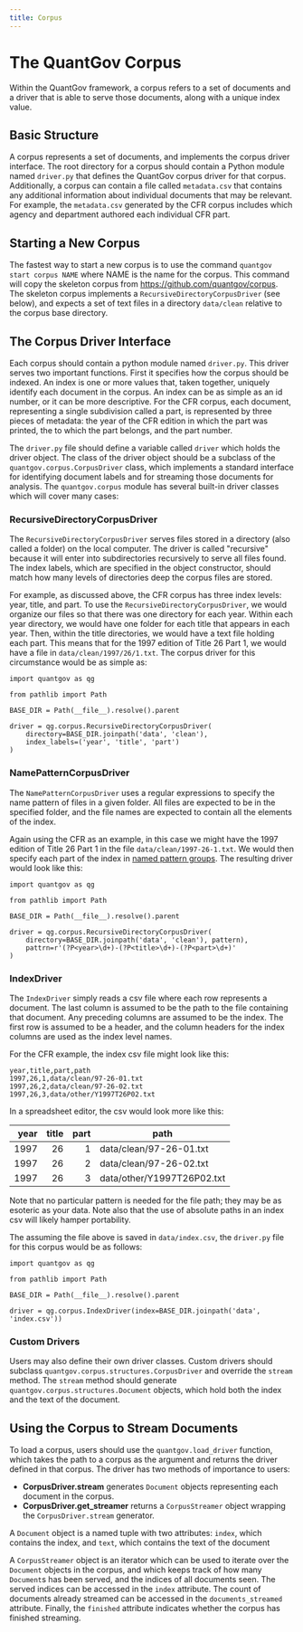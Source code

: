 ```yaml
---
title: Corpus
---
```


# The QuantGov Corpus

Within the QuantGov framework, a corpus refers to a set of documents and
a driver that is able to serve those documents, along with a unique
index value.

## Basic Structure

A corpus represents a set of documents, and implements the corpus driver
interface. The root directory for a corpus should contain a Python
module named `driver.py` that defines the QuantGov corpus driver for
that corpus. Additionally, a corpus can contain a file called
`metadata.csv` that contains any additional information about individual
documents that may be relevant. For example, the `metadata.csv`
generated by the CFR corpus includes which agency and department
authored each individual CFR part.

## Starting a New Corpus

The fastest way to start a new corpus is to use the command
`quantgov start corpus NAME` where NAME is the name for the corpus. This
command will copy the skeleton corpus from
<https://github.com/quantgov/corpus>. The skeleton corpus implements a
`RecursiveDirectoryCorpusDriver` (see below), and expects a set of text
files in a directory `data/clean` relative to the corpus base directory.

## The Corpus Driver Interface

Each corpus should contain a python module named `driver.py`. This
driver serves two important functions. First it specifies how the corpus
should be indexed. An index is one or more values that, taken together,
uniquely identify each document in the corpus. An index can be as simple
as an id number, or it can be more descriptive. For the CFR corpus, each
document, representing a single subdivision called a part, is
represented by three pieces of metadata: the year of the CFR edition in
which the part was printed, the to which the part belongs, and the part
number.

The `driver.py` file should define a variable called `driver` which
holds the driver object. The class of the driver object should be a
subclass of the `quantgov.corpus.CorpusDriver` class, which implements a
standard interface for identifying document labels and for streaming
those documents for analysis. The `quantgov.corpus` module has several
built-in driver classes which will cover many cases:

### RecursiveDirectoryCorpusDriver

The `RecursiveDirectoryCorpusDriver` serves files stored in a directory
(also called a folder) on the local computer. The driver is called
"recursive" because it will enter into subdirectories recursively to
serve all files found. The index labels, which are specified in the
object constructor, should match how many levels of directories deep the
corpus files are stored.

For example, as discussed above, the CFR corpus has three index levels:
year, title, and part. To use the `RecursiveDirectoryCorpusDriver`, we
would organize our files so that there was one directory for each year.
Within each year directory, we would have one folder for each title that
appears in each year. Then, within the title directories, we would have
a text file holding each part. This means that for the 1997 edition of
Title 26 Part 1, we would have a file in `data/clean/1997/26/1.txt`. The
corpus driver for this circumstance would be as simple as:

``` {.python}
import quantgov as qg

from pathlib import Path

BASE_DIR = Path(__file__).resolve().parent

driver = qg.corpus.RecursiveDirectoryCorpusDriver(
    directory=BASE_DIR.joinpath('data', 'clean'),
    index_labels=('year', 'title', 'part')
)
```

### NamePatternCorpusDriver

The `NamePatternCorpusDriver` uses a regular expressions to specify the
name pattern of files in a given folder. All files are expected to be in
the specified folder, and the file names are expected to contain all the
elements of the index.

Again using the CFR as an example, in this case we might have the 1997
edition of Title 26 Part 1 in the file `data/clean/1997-26-1.txt`. We
would then specify each part of the index in [named pattern
groups](https://docs.python.org/3/library/re.html#regular-expression-syntax).
The resulting driver would look like this:

``` {.python}
import quantgov as qg

from pathlib import Path

BASE_DIR = Path(__file__).resolve().parent

driver = qg.corpus.RecursiveDirectoryCorpusDriver(
    directory=BASE_DIR.joinpath('data', 'clean'), pattern),
    pattrn=r'(?P<year>\d+)-(?P<title>\d+)-(?P<part>\d+)'
)
```

### IndexDriver

The `IndexDriver` simply reads a csv file where each row represents a
document. The last column is assumed to be the path to the file
containing that document. Any preceding columns are assumed to be the
index. The first row is assumed to be a header, and the column headers
for the index columns are used as the index level names.

For the CFR example, the index csv file might look like this:

    year,title,part,path
    1997,26,1,data/clean/97-26-01.txt
    1997,26,2,data/clean/97-26-02.txt
    1997,26,3,data/other/Y1997T26P02.txt

In a spreadsheet editor, the csv would look more like this:

|  year|  title|  part| path                       |
|-----:|------:|-----:|----------------------------|
|  1997|     26|     1| data/clean/97-26-01.txt    |
|  1997|     26|     2| data/clean/97-26-02.txt    |
|  1997|     26|     3| data/other/Y1997T26P02.txt |

Note that no particular pattern is needed for the file path; they may be
as esoteric as your data. Note also that the use of absolute paths in an
index csv will likely hamper portability.

The assuming the file above is saved in `data/index.csv`, the
`driver.py` file for this corpus would be as follows:

``` {.python}
import quantgov as qg

from pathlib import Path

BASE_DIR = Path(__file__).resolve().parent

driver = qg.corpus.IndexDriver(index=BASE_DIR.joinpath('data', 'index.csv'))
```

### Custom Drivers

Users may also define their own driver classes. Custom drivers should
subclass `quantgov.corpus.structures.CorpusDriver` and override the
`stream` method. The `stream` method should generate
`quantgov.corpus.structures.Document` objects, which hold both the index
and the text of the document.

## Using the Corpus to Stream Documents

To load a corpus, users should use the `quantgov.load_driver` function,
which takes the path to a corpus as the argument and returns the driver
defined in that corpus. The driver has two methods of importance to
users:

-   **CorpusDriver.stream** generates `Document` objects representing
    each document in the corpus.
-   **CorpusDriver.get\_streamer** returns a `CorpusStreamer` object
    wrapping the `CorpusDriver.stream` generator.

A `Document` object is a named tuple with two attributes: `index`, which
contains the index, and `text`, which contains the text of the document

A `CorpusStreamer` object is an iterator which can be used to iterate
over the `Document` objects in the corpus, and which keeps track of how
many `Document`s has been served, and the indices of all documents seen.
The served indices can be accessed in the `index` attribute. The count
of documents already streamed can be accessed in the
`documents_streamed` attribute. Finally, the `finished` attribute
indicates whether the corpus has finished streaming.

